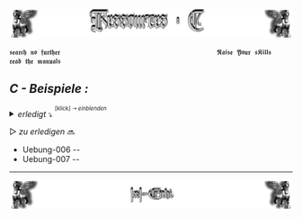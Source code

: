 <!--  library to learn C   📓📚  -->
![Lamassu_c](https://github.com/IxI-Enki/IxI-Enki/blob/main/.dev/visual/Lamassu_Ressources_C%20%5B(Kopfzeile)(tiny)%5D.png?raw=true)  

    𝖘𝖊𝖆𝖗𝖈𝖍 𝖓𝖔 𝖋𝖚𝖗𝖙𝖍𝖊𝖗                                       𝕽𝖆𝖎𝖘𝖊 𝖄𝖔𝖚𝖗 𝖘𝕶𝖎𝖑𝖑𝖘                                       𝖗𝖊𝖆𝖉 𝖙𝖍𝖊 𝖒𝖆𝖓𝖚𝖆𝖑𝖘
<!-- Übungen -->
## ***C - Beispiele :***
*<details><summary> erledigt*   ⤵  <sup><sup>[klick] ⇢ *einblenden*</sub></sup>    </summary>
<!-- FERTIGE Übungen: -->
- Uebung-001 -- [QuaderBerechner](https://github.com/IxI-Enki/Uebung-cabspr-00) 
- Uebung-002 -- ```übersprungen```
- Uebung-003 -- [Taschenrechner](https://github.com/IxI-Enki/Uebung-cabspr-003) 
- Uebung-004 -- [TaschenrechnerPlus](https://github.com/IxI-Enki/Uebung-cabspr-004) 
- Uebung-005 -- [Temperaturtabelle](https://github.com/IxI-Enki/Uebung-cabspr-005) 

---
</details>

<!-- NÄCHSTE Übungen -->
▷   *zu erledigen*   🔜
- Uebung-006 -- 
- Uebung-007 -- 

---  
<!--  🧠by: github.com/IxI-Enki💭  -->
![Lamassu_(x2)](https://github.com/IxI-Enki/IxI-Enki/blob/main/.dev/visual/Lamassu_IxI-Enki%20%5B(Fusszeile)(tiny)%5D.png?raw=true)
